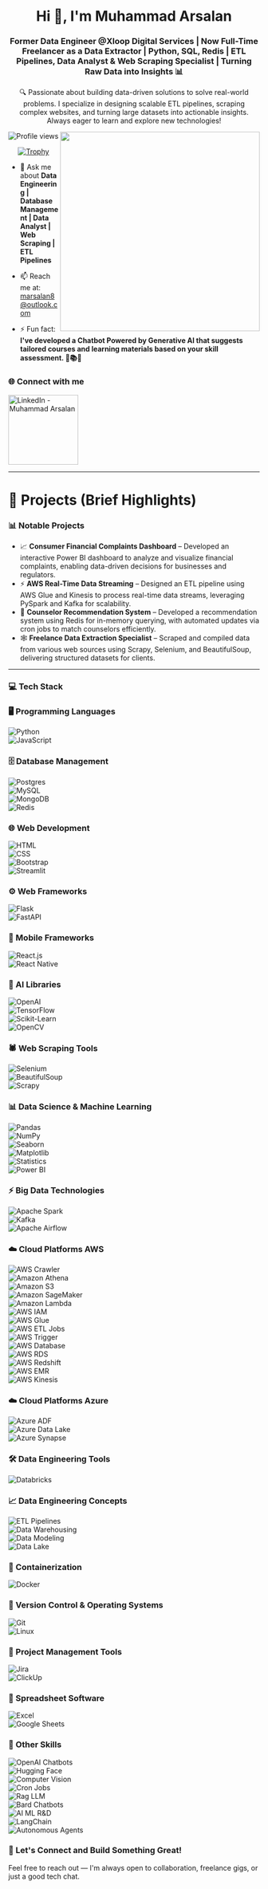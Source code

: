 <!-- Holi Dark-themed GitHub README.md -->

<h1 align="center" theme="algolia">Hi 👋, I'm Muhammad Arsalan</h1>

<h3 align="center">Former Data Engineer @Xloop Digital Services | Now Full-Time Freelancer as a Data Extractor | Python, SQL, Redis | ETL Pipelines, Data Analyst & Web Scraping Specialist | Turning Raw Data into Insights 📊</h3>

<p align="center">
🔍 Passionate about building data-driven solutions to solve real-world problems. I specialize in designing scalable ETL pipelines, scraping complex websites, and turning large datasets into actionable insights. Always eager to learn and explore new technologies!
</p>

<img src="https://github.com/Anmol-Baranwal/Cool-GIFs-For-GitHub/assets/74038190/3b4607a1-1cc6-41f1-926f-892ae880e7a5" width="400" align='right'>
<!-- <img src="https://i.pinimg.com/originals/81/17/8b/81178b47a8598f0c81c4799f2cdd4057.gif" alt="Animated GIF" width="450" align='right'> -->
<p align="left">
  <img src="https://komarev.com/ghpvc/?username=Muhammad-Arsalan-Ai&label=Profile%20views&color=0e75b6&style=flat" alt="Profile views" />
</p>

<p align="center">
  <a href="https://github.com/ryo-ma/github-profile-trophy">
    <img src="https://github-profile-trophy.vercel.app/?username=Muhammad-Arsalan-Ai&theme=algolia&row=2&column=3&margin-w=45&margin-h=25" alt="Trophy" />
  </a>
</p>

- 💬 Ask me about **Data Engineering | Database Management | Data Analyst | Web Scraping | ETL Pipelines**

- 📫 Reach me at: [marsalan8@outlook.com](mailto:marsalan8@outlook.com)

- ⚡ Fun fact: **I've developed a Chatbot Powered by Generative AI that suggests tailored courses and learning materials based on your skill assessment. 🤖📚💡**

### 🌐 Connect with me
<p align="left">
  <a href="https://linkedin.com/in/muhammad-arsalan-ai" target="blank">
    <img align="center" src="https://user-images.githubusercontent.com/74038190/235294012-0a55e343-37ad-4b0f-924f-c8431d9d2483.gif" alt="LinkedIn - Muhammad Arsalan" width="140" />
  </a>
</p>

---

# 💼 Projects (Brief Highlights)

### 📊 Notable Projects
- 📈 **Consumer Financial Complaints Dashboard** – Developed an interactive Power BI dashboard to analyze and visualize financial complaints, enabling data-driven decisions for businesses and regulators.  
- ⚡ **AWS Real-Time Data Streaming** – Designed an ETL pipeline using AWS Glue and Kinesis to process real-time data streams, leveraging PySpark and Kafka for scalability.  
- 🤝 **Counselor Recommendation System** – Developed a recommendation system using Redis for in-memory querying, with automated updates via cron jobs to match counselors efficiently.  
- 🕸️ **Freelance Data Extraction Specialist** – Scraped and compiled data from various web sources using Scrapy, Selenium, and BeautifulSoup, delivering structured datasets for clients.  

---

### 💻 Tech Stack

### 🖥️ Programming Languages
![Python](https://img.shields.io/badge/Python-3776AB?style=for-the-badge&logo=python&logoColor=FFD43B)  
![JavaScript](https://img.shields.io/badge/JavaScript-F7DF1E?style=for-the-badge&logo=javascript&logoColor=323330)  

### 🗄️ Database Management
![Postgres](https://img.shields.io/badge/Postgres-4169E1?style=for-the-badge&logo=postgresql&logoColor=white)  
![MySQL](https://img.shields.io/badge/MySQL-4479A1?style=for-the-badge&logo=mysql&logoColor=white)  
![MongoDB](https://img.shields.io/badge/MongoDB-47A248?style=for-the-badge&logo=mongodb&logoColor=white)  
![Redis](https://img.shields.io/badge/Redis-DC382D?style=for-the-badge&logo=redis&logoColor=white)  

### 🌐 Web Development
![HTML](https://img.shields.io/badge/HTML-E34F26?style=for-the-badge&logo=html5&logoColor=white)  
![CSS](https://img.shields.io/badge/CSS-1572B6?style=for-the-badge&logo=css3&logoColor=white)  
![Bootstrap](https://img.shields.io/badge/Bootstrap-7952B3?style=for-the-badge&logo=bootstrap&logoColor=white)  
![Streamlit](https://img.shields.io/badge/Streamlit-FF4B4B?style=for-the-badge&logo=streamlit&logoColor=white)  

### ⚙️ Web Frameworks
![Flask](https://img.shields.io/badge/Flask-000000?style=for-the-badge&logo=flask&logoColor=white)  
![FastAPI](https://img.shields.io/badge/FastAPI-009688?style=for-the-badge&logo=fastapi&logoColor=white)  

### 📱 Mobile Frameworks
![React.js](https://img.shields.io/badge/React-61DAFB?style=for-the-badge&logo=react&logoColor=20232A)  
![React Native](https://img.shields.io/badge/React_Native-61DAFB?style=for-the-badge&logo=react&logoColor=20232A)  

### 🤖 AI Libraries
![OpenAI](https://img.shields.io/badge/OpenAI-412991?style=for-the-badge&logo=openai&logoColor=white)  
![TensorFlow](https://img.shields.io/badge/TensorFlow-FF6F00?style=for-the-badge&logo=tensorflow&logoColor=white)  
![Scikit-Learn](https://img.shields.io/badge/Scikit--Learn-F7931E?style=for-the-badge&logo=scikit-learn&logoColor=white)  
![OpenCV](https://img.shields.io/badge/OpenCV-5C3EE8?style=for-the-badge&logo=opencv&logoColor=white)  

### 🕷️ Web Scraping Tools
![Selenium](https://img.shields.io/badge/Selenium-43B02A?style=for-the-badge&logo=selenium&logoColor=white)  
![BeautifulSoup](https://img.shields.io/badge/BeautifulSoup-1A3C34?style=for-the-badge&logo=python&logoColor=FFD43B)  
![Scrapy](https://img.shields.io/badge/Scrapy-8B00FF?style=for-the-badge&logo=scrapy&logoColor=white)  

### 📊 Data Science & Machine Learning
![Pandas](https://img.shields.io/badge/Pandas-150458?style=for-the-badge&logo=pandas&logoColor=white)  
![NumPy](https://img.shields.io/badge/NumPy-013243?style=for-the-badge&logo=numpy&logoColor=4D77CF)  
![Seaborn](https://img.shields.io/badge/Seaborn-0A6F9B?style=for-the-badge&logo=python&logoColor=FFD43B)  
![Matplotlib](https://img.shields.io/badge/Matplotlib-D291BC?style=for-the-badge&logo=python&logoColor=3F2A44)  
![Statistics](https://img.shields.io/badge/Statistics-6B7280?style=for-the-badge&logo=python&logoColor=FFD43B)  
![Power BI](https://img.shields.io/badge/Power_BI-F2C811?style=for-the-badge&logo=power-bi&logoColor=1F2526)  


### ⚡ Big Data Technologies
![Apache Spark](https://img.shields.io/badge/Apache_Spark-E25A1C?style=for-the-badge&logo=apache-spark&logoColor=white)  
![Kafka](https://img.shields.io/badge/Kafka-231F20?style=for-the-badge&logo=apache-kafka&logoColor=white)  
![Apache Airflow](https://img.shields.io/badge/Apache_Airflow-017CEE?style=for-the-badge&logo=apache-airflow&logoColor=white)  

### ☁️ Cloud Platforms AWS
![AWS Crawler](https://img.shields.io/badge/AWS_Crawler-374151?style=for-the-badge&logo=amazon-aws&logoColor=white)  
![Amazon Athena](https://img.shields.io/badge/Amazon_Athena-374151?style=for-the-badge&logo=amazon-athena&logoColor=white)  
![Amazon S3](https://img.shields.io/badge/Amazon_S3-374151?style=for-the-badge&logo=amazon-s3&logoColor=white)  
![Amazon SageMaker](https://img.shields.io/badge/Amazon_SageMaker-374151?style=for-the-badge&logo=amazon-sagemaker&logoColor=white)  
![Amazon Lambda](https://img.shields.io/badge/Amazon_Lambda-374151?style=for-the-badge&logo=aws-lambda&logoColor=white)  
![AWS IAM](https://img.shields.io/badge/AWS_IAM-374151?style=for-the-badge&logo=amazon-aws&logoColor=white)  
![AWS Glue](https://img.shields.io/badge/AWS_Glue-374151?style=for-the-badge&logo=amazon-aws&logoColor=white)  
![AWS ETL Jobs](https://img.shields.io/badge/AWS_ETL_Jobs-374151?style=for-the-badge&logo=amazon-aws&logoColor=white)  
![AWS Trigger](https://img.shields.io/badge/AWS_Trigger-374151?style=for-the-badge&logo=amazon-aws&logoColor=white)  
![AWS Database](https://img.shields.io/badge/AWS_Database-374151?style=for-the-badge&logo=amazon-aws&logoColor=white)  
![AWS RDS](https://img.shields.io/badge/AWS_RDS-374151?style=for-the-badge&logo=amazon-rds&logoColor=white)  
![AWS Redshift](https://img.shields.io/badge/AWS_Redshift-374151?style=for-the-badge&logo=amazon-redshift&logoColor=white)  
![AWS EMR](https://img.shields.io/badge/AWS_EMR-374151?style=for-the-badge&logo=amazon-emr&logoColor=white)  
![AWS Kinesis](https://img.shields.io/badge/AWS_Kinesis-374151?style=for-the-badge&logo=amazon-kinesis&logoColor=white)  

### ☁️ Cloud Platforms Azure
![Azure ADF](https://img.shields.io/badge/Azure_ADF-0078D4?style=for-the-badge&logo=microsoft-azure&logoColor=white)  
![Azure Data Lake](https://img.shields.io/badge/Azure_Data_Lake-0078D4?style=for-the-badge&logo=microsoft-azure&logoColor=white)  
![Azure Synapse](https://img.shields.io/badge/Azure_Synapse-0078D4?style=for-the-badge&logo=microsoft-azure&logoColor=white)  

### 🛠️ Data Engineering Tools
![Databricks](https://img.shields.io/badge/Databricks-FF3621?style=for-the-badge&logo=databricks&logoColor=white)  

### 📈 Data Engineering Concepts
![ETL Pipelines](https://img.shields.io/badge/ETL_Pipelines-4B5EAA?style=for-the-badge&logo=data-integration&logoColor=white)  
![Data Warehousing](https://img.shields.io/badge/Data_Warehousing-4B5EAA?style=for-the-badge&logo=data-integration&logoColor=white)  
![Data Modeling](https://img.shields.io/badge/Data_Modeling-4B5EAA?style=for-the-badge&logo=data-integration&logoColor=white)  
![Data Lake](https://img.shields.io/badge/Data_Lake-4B5EAA?style=for-the-badge&logo=data-integration&logoColor=white)  

### 🐳 Containerization
![Docker](https://img.shields.io/badge/Docker-2496ED?style=for-the-badge&logo=docker&logoColor=white)  

### 📝 Version Control & Operating Systems
![Git](https://img.shields.io/badge/Git-F05032?style=for-the-badge&logo=git&logoColor=white)  
![Linux](https://img.shields.io/badge/Linux-FCC624?style=for-the-badge&logo=linux&logoColor=071120)  

### 📅 Project Management Tools
![Jira](https://img.shields.io/badge/Jira-0052CC?style=for-the-badge&logo=jira&logoColor=white)  
![ClickUp](https://img.shields.io/badge/ClickUp-7B68EE?style=for-the-badge&logo=clickup&logoColor=white)  

### 📜 Spreadsheet Software
![Excel](https://img.shields.io/badge/Excel-217346?style=for-the-badge&logo=microsoft-excel&logoColor=white)  
![Google Sheets](https://img.shields.io/badge/Google_Sheets-34A853?style=for-the-badge&logo=google-sheets&logoColor=white)  

### 🔧 Other Skills
![OpenAI Chatbots](https://img.shields.io/badge/OpenAI_Chatbots-412991?style=for-the-badge&logo=openai&logoColor=white)  
![Hugging Face](https://img.shields.io/badge/Hugging_Face-FFD21E?style=for-the-badge&logo=huggingface&logoColor=1F2526)  
![Computer Vision](https://img.shields.io/badge/Computer_Vision-5C3EE8?style=for-the-badge&logo=opencv&logoColor=white)  
![Cron Jobs](https://img.shields.io/badge/Cron_Jobs-374151?style=for-the-badge&logo=linux&logoColor=FCC624)  
![Rag LLM](https://img.shields.io/badge/Rag_LLM-FFD21E?style=for-the-badge&logo=huggingface&logoColor=1F2526)  
![Bard Chatbots](https://img.shields.io/badge/Bard_Chatbots-4285F4?style=for-the-badge&logo=google-bard&logoColor=white)  
![AI ML R&D](https://img.shields.io/badge/AI_ML_R&D-6B7280?style=for-the-badge&logo=researchgate&logoColor=white)  
![LangChain](https://img.shields.io/badge/LangChain-1C3C3C?style=for-the-badge&logo=langchain&logoColor=white)  
![Autonomous Agents](https://img.shields.io/badge/Autonomous_Agents-6B7280?style=for-the-badge&logo=ai&logoColor=white)


### 🚀 Let's Connect and Build Something Great!
Feel free to reach out — I'm always open to collaboration, freelance gigs, or just a good tech chat.

